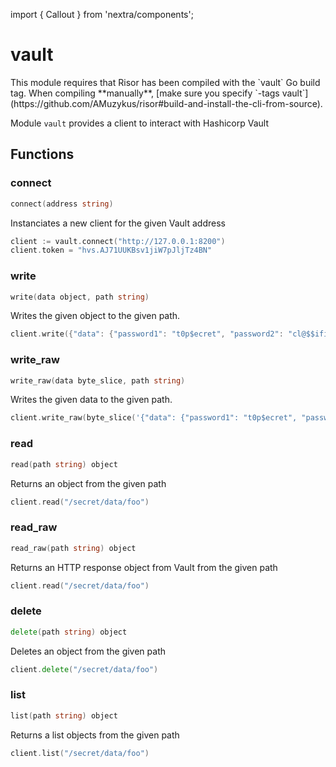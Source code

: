 import { Callout } from 'nextra/components';

# vault

<Callout type="info" emoji="ℹ️">
  This module requires that Risor has been compiled with the `vault` Go build tag.
  When compiling **manually**, [make sure you specify `-tags vault`](https://github.com/AMuzykus/risor#build-and-install-the-cli-from-source).
</Callout>

Module `vault` provides a client to interact with Hashicorp Vault

## Functions

### connect

```go filename="Function signature"
connect(address string)
```

Instanciates a new client for the given Vault address

```go filename="Example"
client := vault.connect("http://127.0.0.1:8200")
client.token = "hvs.AJ71UUKBsv1jiW7pJljTz4BN"
```

### write

```go filename="Function signature"
write(data object, path string)
```

Writes the given object to the given path.

```go filename="Example"
client.write({"data": {"password1": "t0p$ecret", "password2": "cl@$$ified"}}, "/secret/data/foo")
```

### write_raw

```go filename="Function signature"
write_raw(data byte_slice, path string)
```

Writes the given data to the given path.

```go filename="Example"
client.write_raw(byte_slice('{"data": {"password1": "t0p$ecret", "password2": "cl@$$ified"}}'), "/secret/data/foo")
```

### read

```go filename="Function signature"
read(path string) object
```

Returns an object from the given path

```go filename="Example"
client.read("/secret/data/foo")
```

### read_raw

```go filename="Function signature"
read_raw(path string) object
```

Returns an HTTP response object from Vault from the given path

```go filename="Example"
client.read("/secret/data/foo")
```

### delete

```go filename="Function signature"
delete(path string) object
```

Deletes an object from the given path

```go filename="Example"
client.delete("/secret/data/foo")
```

### list

```go filename="Function signature"
list(path string) object
```

Returns a list objects from the given path

```go filename="Example"
client.list("/secret/data/foo")
```
